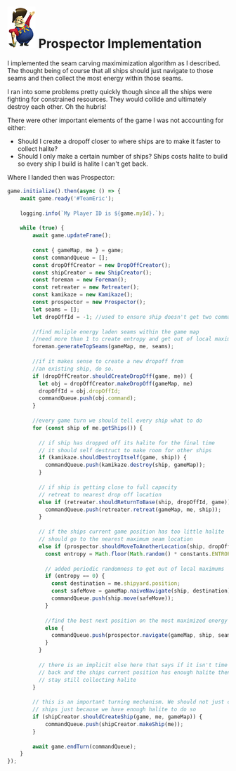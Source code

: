# ![Prospector](04-01.png) Prospector Implementation 

I implemented the seam carving maximimization algorithm as I described. The thought being of course that all ships should just navigate to those seams and then collect the most energy within those seams. 

I ran into some problems pretty quickly though since all the ships were fighting for constrained resources. They would collide and ultimately destroy each other. Oh the hubris!

There were other important elements of the game I was not accounting for either:

- Should I create a dropoff closer to where ships are to make it faster to collect halite?
- Should I only make a certain number of ships? Ships costs halite to build so every ship I build is halite I can't get back.

Where I landed then was Prospector:

```javascript
game.initialize().then(async () => {
    await game.ready('#TeamEric');

    logging.info(`My Player ID is ${game.myId}.`);

    while (true) {
        await game.updateFrame();

        const { gameMap, me } = game;
        const commandQueue = [];
        const dropOffCreator = new DropOffCreator();
        const shipCreator = new ShipCreator();
        const foreman = new Foreman();
        const retreater = new Retreater();
        const kamikaze = new Kamikaze();
        const prospector = new Prospector();
        let seams = [];
        let dropOffId = -1; //used to ensure ship doesn't get two commands

        //find muliple energy laden seams within the game map
        //need more than 1 to create entropy and get out of local maximums
        foreman.generateTopSeams(gameMap, me, seams);

        //if it makes sense to create a new dropoff from
        //an existing ship, do so.
        if (dropOffCreator.shouldCreateDropOff(game, me)) {
          let obj = dropOffCreator.makeDropOff(gameMap, me)
          dropOffId = obj.dropOffId;
          commandQueue.push(obj.command);
        }

        //every game turn we should tell every ship what to do
        for (const ship of me.getShips()) {

          // if ship has dropped off its halite for the final time
          // it should self destruct to make room for other ships
          if (kamikaze.shouldDestroyItself(game, ship)) {
            commandQueue.push(kamikaze.destroy(ship, gameMap));
          }

          // if ship is getting close to full capacity
          // retreat to nearest drop off location
          else if (retreater.shouldReturnToBase(ship, dropOffId, game)) {
            commandQueue.push(retreater.retreat(gameMap, me, ship));
          }

          // if the ships current game position has too little halite
          // should go to the nearest maximum seam location
          else if (prospector.shouldMoveToAnotherLocation(ship, dropOffId, gameMap)) {
            const entropy = Math.floor(Math.random() * constants.ENTROPY);

            // added periodic randomness to get out of local maximums
            if (entropy == 0) {
              const destination = me.shipyard.position;
              const safeMove = gameMap.naiveNavigate(ship, destination);
              commandQueue.push(ship.move(safeMove));
            }

            //find the best next position on the most maximized energy seam
            else {
              commandQueue.push(prospector.navigate(gameMap, ship, seams));
            }
          }

          // there is an implicit else here that says if it isn't time to go 
          // back and the ships current position has enough halite then just
          // stay still collecting halite
        }

        // this is an important turning mechanism. We should not just create 
        // ships just because we have enough halite to do so
        if (shipCreator.shouldCreateShip(game, me, gameMap)) {
            commandQueue.push(shipCreator.makeShip(me));
        }

        await game.endTurn(commandQueue);
    }
});
```
